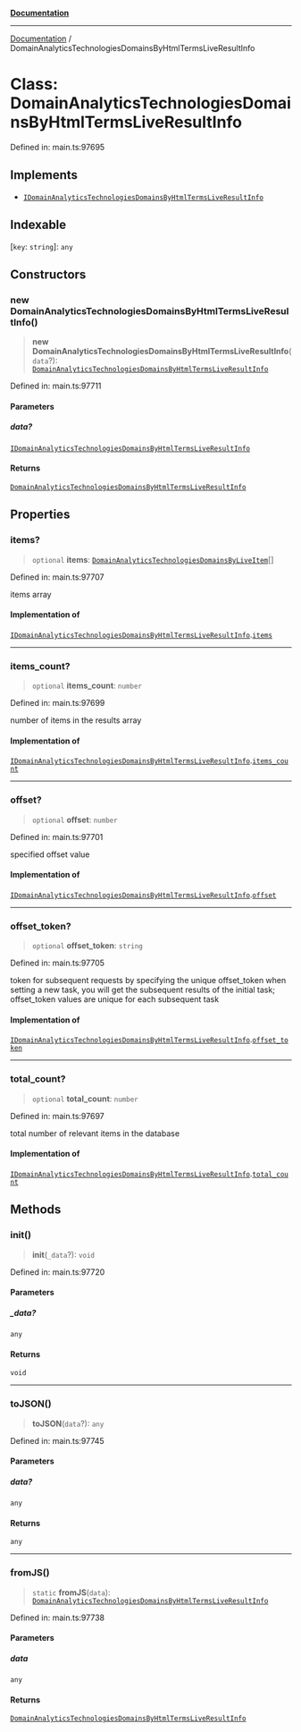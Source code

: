 [**Documentation**](../README.md)

***

[Documentation](../README.md) / DomainAnalyticsTechnologiesDomainsByHtmlTermsLiveResultInfo

# Class: DomainAnalyticsTechnologiesDomainsByHtmlTermsLiveResultInfo

Defined in: main.ts:97695

## Implements

- [`IDomainAnalyticsTechnologiesDomainsByHtmlTermsLiveResultInfo`](../interfaces/IDomainAnalyticsTechnologiesDomainsByHtmlTermsLiveResultInfo.md)

## Indexable

\[`key`: `string`\]: `any`

## Constructors

### new DomainAnalyticsTechnologiesDomainsByHtmlTermsLiveResultInfo()

> **new DomainAnalyticsTechnologiesDomainsByHtmlTermsLiveResultInfo**(`data`?): [`DomainAnalyticsTechnologiesDomainsByHtmlTermsLiveResultInfo`](DomainAnalyticsTechnologiesDomainsByHtmlTermsLiveResultInfo.md)

Defined in: main.ts:97711

#### Parameters

##### data?

[`IDomainAnalyticsTechnologiesDomainsByHtmlTermsLiveResultInfo`](../interfaces/IDomainAnalyticsTechnologiesDomainsByHtmlTermsLiveResultInfo.md)

#### Returns

[`DomainAnalyticsTechnologiesDomainsByHtmlTermsLiveResultInfo`](DomainAnalyticsTechnologiesDomainsByHtmlTermsLiveResultInfo.md)

## Properties

### items?

> `optional` **items**: [`DomainAnalyticsTechnologiesDomainsByLiveItem`](DomainAnalyticsTechnologiesDomainsByLiveItem.md)[]

Defined in: main.ts:97707

items array

#### Implementation of

[`IDomainAnalyticsTechnologiesDomainsByHtmlTermsLiveResultInfo`](../interfaces/IDomainAnalyticsTechnologiesDomainsByHtmlTermsLiveResultInfo.md).[`items`](../interfaces/IDomainAnalyticsTechnologiesDomainsByHtmlTermsLiveResultInfo.md#items)

***

### items\_count?

> `optional` **items\_count**: `number`

Defined in: main.ts:97699

number of items in the results array

#### Implementation of

[`IDomainAnalyticsTechnologiesDomainsByHtmlTermsLiveResultInfo`](../interfaces/IDomainAnalyticsTechnologiesDomainsByHtmlTermsLiveResultInfo.md).[`items_count`](../interfaces/IDomainAnalyticsTechnologiesDomainsByHtmlTermsLiveResultInfo.md#items_count)

***

### offset?

> `optional` **offset**: `number`

Defined in: main.ts:97701

specified offset value

#### Implementation of

[`IDomainAnalyticsTechnologiesDomainsByHtmlTermsLiveResultInfo`](../interfaces/IDomainAnalyticsTechnologiesDomainsByHtmlTermsLiveResultInfo.md).[`offset`](../interfaces/IDomainAnalyticsTechnologiesDomainsByHtmlTermsLiveResultInfo.md#offset)

***

### offset\_token?

> `optional` **offset\_token**: `string`

Defined in: main.ts:97705

token for subsequent requests
by specifying the unique offset_token when setting a new task, you will get the subsequent results of the initial task;
offset_token values are unique for each subsequent task

#### Implementation of

[`IDomainAnalyticsTechnologiesDomainsByHtmlTermsLiveResultInfo`](../interfaces/IDomainAnalyticsTechnologiesDomainsByHtmlTermsLiveResultInfo.md).[`offset_token`](../interfaces/IDomainAnalyticsTechnologiesDomainsByHtmlTermsLiveResultInfo.md#offset_token)

***

### total\_count?

> `optional` **total\_count**: `number`

Defined in: main.ts:97697

total number of relevant items in the database

#### Implementation of

[`IDomainAnalyticsTechnologiesDomainsByHtmlTermsLiveResultInfo`](../interfaces/IDomainAnalyticsTechnologiesDomainsByHtmlTermsLiveResultInfo.md).[`total_count`](../interfaces/IDomainAnalyticsTechnologiesDomainsByHtmlTermsLiveResultInfo.md#total_count)

## Methods

### init()

> **init**(`_data`?): `void`

Defined in: main.ts:97720

#### Parameters

##### \_data?

`any`

#### Returns

`void`

***

### toJSON()

> **toJSON**(`data`?): `any`

Defined in: main.ts:97745

#### Parameters

##### data?

`any`

#### Returns

`any`

***

### fromJS()

> `static` **fromJS**(`data`): [`DomainAnalyticsTechnologiesDomainsByHtmlTermsLiveResultInfo`](DomainAnalyticsTechnologiesDomainsByHtmlTermsLiveResultInfo.md)

Defined in: main.ts:97738

#### Parameters

##### data

`any`

#### Returns

[`DomainAnalyticsTechnologiesDomainsByHtmlTermsLiveResultInfo`](DomainAnalyticsTechnologiesDomainsByHtmlTermsLiveResultInfo.md)

